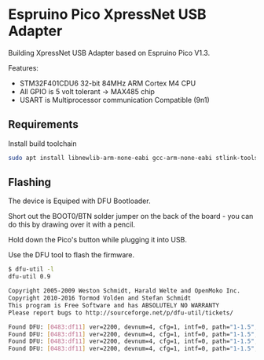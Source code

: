 # Espruino Pico XpressNet USB Adapter

Building XpressNet USB Adapter based on Espruino Pico V1.3.

Features:
* STM32F401CDU6 32-bit 84MHz ARM Cortex M4 CPU
* All GPIO is 5 volt tolerant -> MAX485 chip
* USART is Multiprocessor communication Compatible (9n1)

## Requirements

Install build toolchain

```bash
sudo apt install libnewlib-arm-none-eabi gcc-arm-none-eabi stlink-tools dfu-util
```

## Flashing

The device is Equiped with DFU Bootloader.

Short out the BOOT0/BTN solder jumper on the back of the board - you can do this by drawing over it with a pencil.

Hold down the Pico's button while plugging it into USB.

Use the DFU tool to flash the firmware.

```bash
$ dfu-util -l
dfu-util 0.9

Copyright 2005-2009 Weston Schmidt, Harald Welte and OpenMoko Inc.
Copyright 2010-2016 Tormod Volden and Stefan Schmidt
This program is Free Software and has ABSOLUTELY NO WARRANTY
Please report bugs to http://sourceforge.net/p/dfu-util/tickets/

Found DFU: [0483:df11] ver=2200, devnum=4, cfg=1, intf=0, path="1-1.5", alt=3, name="@Device Feature/0xFFFF0000/01*004 e", serial="************"
Found DFU: [0483:df11] ver=2200, devnum=4, cfg=1, intf=0, path="1-1.5", alt=2, name="@OTP Memory /0x1FFF7800/01*512 e,01*016 e", serial="************"
Found DFU: [0483:df11] ver=2200, devnum=4, cfg=1, intf=0, path="1-1.5", alt=1, name="@Option Bytes  /0x1FFFC000/01*016 e", serial="************"
Found DFU: [0483:df11] ver=2200, devnum=4, cfg=1, intf=0, path="1-1.5", alt=0, name="@Internal Flash  /0x08000000/04*016Kg,01*064Kg,03*128Kg", serial="************"
```
